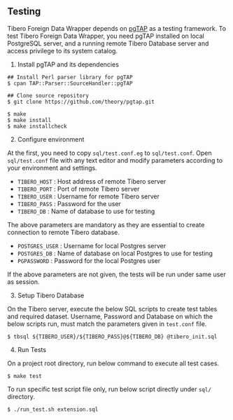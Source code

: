 Testing
------------
Tibero Foreign Data Wrapper depends on [pgTAP](https://pgtap.org/) as a testing framework. To test Tibero Foreign Data Wrapper, you need pgTAP installed on local PostgreSQL server, and a running remote Tibero Database server and access privilege to its system catalog.

1. Install pgTAP and its dependencies

```shell
## Install Perl parser library for pgTAP
$ cpan TAP::Parser::SourceHandler::pgTAP

## Clone source repository
$ git clone https://github.com/theory/pgtap.git

$ make
$ make install
$ make installcheck
```

2. Configure environment

At the first, you need to copy `sql/test.conf.eg` to `sql/test.conf`. Open `sql/test.conf` file with any text editor and modify parameters according to your environment and settings.

  - `TIBERO_HOST` : Host address of remote Tibero server
  - `TIBERO_PORT` : Port of remote Tibero server
  - `TIBERO_USER` : Username for remote Tibero server
  - `TIBERO_PASS` : Password for the user
  - `TIBERO_DB` : Name of database to use for testing

The above parameters are mandatory as they are essential to create connection to remote Tibero database.

  - `POSTGRES_USER` : Username for local Postgres server
  - `POSTGRES_DB` : Name of database on local Postgres to use for testing
  - `PGPASSWORD` : Password for the local Postgres user

If the above parameters are not given, the tests will be run under same user as session.

3. Setup Tibero Database

On the Tibero server, execute the below SQL scripts to create test tables and required dataset.
Username, Password and Database on which the below scripts run, must match the parameters given in `test.conf` file.

```shell
$ tbsql ${TIBERO_USER}/${TIBERO_PASS}@${TIBERO_DB} @tibero_init.sql
```

4. Run Tests

On a project root directory, run below command to execute all test cases. 

```shell
$ make test
```

To run specific test script file only, run below script directly under `sql/` directory.

```shell
$ ./run_test.sh extension.sql
```

 
